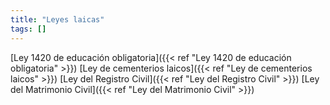 ```yaml
---
title: "Leyes laicas"
tags: []
---
```

[Ley 1420 de educación obligatoria]({{< ref "Ley 1420 de educación obligatoria" >}})
[Ley de cementerios laicos]({{< ref "Ley de cementerios laicos" >}})
[Ley del Registro Civil]({{< ref "Ley del Registro Civil" >}})
[Ley del Matrimonio Civil]({{< ref "Ley del Matrimonio Civil" >}})